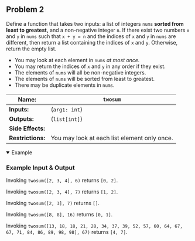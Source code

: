 ## Problem 2

Define a function that takes two inputs: a list of integers `nums` **sorted from least to greatest,** and a non-negative integer `n`.
If there exist two numbers `x` and `y` in `nums` such that `x + y = n` and the indices of `x` and `y` in `nums` are different, then return a list containing the indices of `x` and `y`.
Otherwise, return the empty list.

- You may look at each element in `nums` *at most once.*
- You may return the indices of `x` and `y` in any order if they exist.
- The elements of `nums` will all be non-negative integers.
- The elements of `nums` will be sorted from least to greatest.
- There may be duplicate elements in `nums`.

| **Name:**         | `twosum`                                     |
| ----------------- | -------------------------------------------- |
| **Inputs:**       | (`arg1: int`)                                |
| **Outputs:**      | (`list[int]`)                                |
| **Side Effects:** |                                              |
| **Restrictions:** | You may look at each list element only once. |

<details open><summary>Example</summary>

### Example Input & Output

Invoking `twosum([2, 3, 4], 6)` returns `[0, 2]`.

Invoking `twosum([2, 3, 4], 7)` returns `[1, 2]`.

Invoking `twosum([2, 3], 7)` returns `[]`.

Invoking `twosum([8, 8], 16)` returns `[0, 1]`.

Invoking `twosum([13, 18, 18, 21, 28, 34, 37, 39, 52, 57, 60, 64, 67, 67, 71, 84, 86, 89, 98, 98], 67)` returns `[4, 7]`.

</details>
